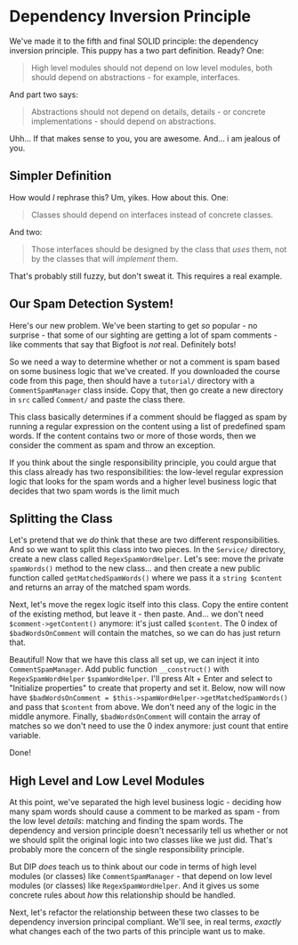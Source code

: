 # Dependency Inversion Principle

We've made it to the fifth and final SOLID principle: the dependency inversion
principle. This puppy has a two part definition. Ready? One:

> High level modules should not depend on low level modules, both should depend
> on abstractions - for example, interfaces.

And part two says:

> Abstractions should not depend on details, details - or concrete
> implementations - should depend on abstractions.

Uhh... If that makes sense to you, you are awesome. And... i am jealous of you.

## Simpler Definition

How would *I* rephrase this? Um, yikes. How about this. One:

> Classes should depend on interfaces instead of concrete classes.

And two:

> Those interfaces should be designed by the class that *uses* them, not by the
> classes that will *implement* them.

That's probably still fuzzy, but don't sweat it. This requires a real example.

## Our Spam Detection System!

Here's our new problem. We've been starting to get *so* popular - no surprise - that
some of our sighting are getting a lot of spam comments - like comments that say
that Bigfoot is *not* real. Definitely bots!

So we need a way to determine whether or not a comment is spam based on some business
logic that we've created. If you downloaded the course code from this page, then
should have a `tutorial/` directory with a `CommentSpamManager` class inside. Copy
that, then go create a new directory in `src` called `Comment/` and paste the class
there.

This class basically determines if a comment should be flagged as spam by running
a regular expression on the content using a list of predefined spam words. If the
content contains two or more of those words, then we consider the comment as spam
and throw an exception.

If you think about the single responsibility principle, you could argue that this
class already has two responsibilities: the low-level regular expression logic that
looks for the spam words and a higher level business logic that decides that two
spam words is the limit much

## Splitting the Class

Let's pretend that we *do* think that these are two different responsibilities. And
so we want to split this class into two pieces. In the `Service/` directory, create
a new class called `RegexSpamWordHelper`. Let's see: move the private `spamWords()`
method to the new class... and then create a new public function called
`getMatchedSpamWords()` where we pass it a `string $content` and returns an array
of the matched spam words.

Next, let's move the regex logic itself into this class. Copy the entire content
of the existing method, but leave it - then paste. And... we don't need
`$comment->getContent()` anymore: it's just called `$content`. The 0 index of
`$badWordsOnComment` will contain the matches, so we can do has just return that.

Beautiful! Now that we have this class all set up, we can inject it into
`CommentSpamManager`. Add public function `__construct()` with `RegexSpamWordHelper`
`$spamWordHelper`. I'll press Alt + Enter and select to "Initialize properties"
to create that property and set it. Below, now will now have
`$badWordsOnComment = $this->spamWordHelper->getMatchedSpamWords()` and pass that
`$content` from above. We don't need any of the logic in the middle anymore. Finally,
`$badWordsOnComment` will contain the array of matches so we don't need to use the
0 index anymore: just count that entire variable.

Done!

## High Level and Low Level Modules

At this point, we've separated the high level business logic - deciding how many
spam words should cause a comment to be marked as spam - from the low level
*details*: matching and finding the spam words. The dependency and version principle
doesn't necessarily tell us whether or not we should split the original logic into
two classes like we just did. That's probably more the concern of the single
responsibility principle.

But DIP *does* teach us to think about our code in terms of high level modules (or
classes) like `CommentSpamManager` - that depend on low level modules (or classes)
like `RegexSpamWordHelper`. And it gives us some concrete rules about *how* this
relationship should be handled.

Next, let's refactor the relationship between these two classes to be dependency
inversion principal compliant. We'll see, in real terms, *exactly* what changes
each of the two parts of this principle want us to make.

